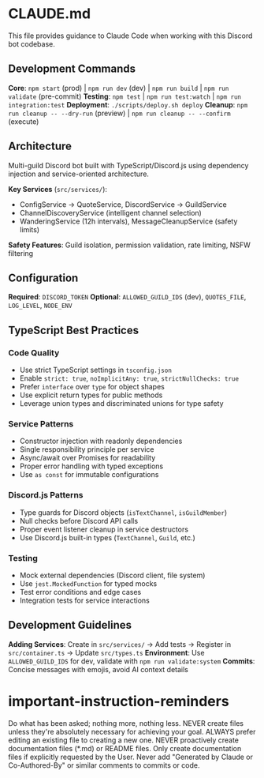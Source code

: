 # CLAUDE.md

This file provides guidance to Claude Code when working with this Discord bot codebase.

## Development Commands

**Core**: `npm start` (prod) | `npm run dev` (dev) | `npm run build` | `npm run validate` (pre-commit)
**Testing**: `npm test` | `npm run test:watch` | `npm run integration:test`
**Deployment**: `./scripts/deploy.sh deploy`
**Cleanup**: `npm run cleanup -- --dry-run` (preview) | `npm run cleanup -- --confirm` (execute)

## Architecture

Multi-guild Discord bot built with TypeScript/Discord.js using dependency injection and service-oriented architecture.

**Key Services** (`src/services/`):
- ConfigService → QuoteService, DiscordService → GuildService
- ChannelDiscoveryService (intelligent channel selection)
- WanderingService (12h intervals), MessageCleanupService (safety limits)

**Safety Features**: Guild isolation, permission validation, rate limiting, NSFW filtering

## Configuration

**Required**: `DISCORD_TOKEN`
**Optional**: `ALLOWED_GUILD_IDS` (dev), `QUOTES_FILE`, `LOG_LEVEL`, `NODE_ENV`

## TypeScript Best Practices

### Code Quality
- Use strict TypeScript settings in `tsconfig.json`
- Enable `strict: true`, `noImplicitAny: true`, `strictNullChecks: true`
- Prefer `interface` over `type` for object shapes
- Use explicit return types for public methods
- Leverage union types and discriminated unions for type safety

### Service Patterns
- Constructor injection with readonly dependencies
- Single responsibility principle per service
- Async/await over Promises for readability
- Proper error handling with typed exceptions
- Use `as const` for immutable configurations

### Discord.js Patterns
- Type guards for Discord objects (`isTextChannel`, `isGuildMember`)
- Null checks before Discord API calls
- Proper event listener cleanup in service destructors
- Use Discord.js built-in types (`TextChannel`, `Guild`, etc.)

### Testing
- Mock external dependencies (Discord client, file system)
- Use `jest.MockedFunction` for typed mocks
- Test error conditions and edge cases
- Integration tests for service interactions

## Development Guidelines

**Adding Services**: Create in `src/services/` → Add tests → Register in `src/container.ts` → Update `src/types.ts`
**Environment**: Use `ALLOWED_GUILD_IDS` for dev, validate with `npm run validate:system`
**Commits**: Concise messages with emojis, avoid AI context details

# important-instruction-reminders
Do what has been asked; nothing more, nothing less.
NEVER create files unless they're absolutely necessary for achieving your goal.
ALWAYS prefer editing an existing file to creating a new one.
NEVER proactively create documentation files (*.md) or README files. Only create documentation files if explicitly requested by the User.
Never add "Generated by Claude or Co-Authored-By" or similar comments to commits or code.